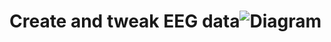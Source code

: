 # Create and tweak EEG data![Diagram](https://user-images.githubusercontent.com/45680052/170928574-0e62525d-72b0-4036-9daf-4285ca586869.png)
